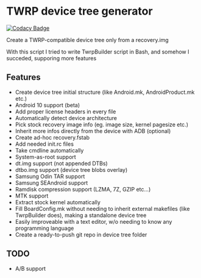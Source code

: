 # TWRP device tree generator

[![Codacy Badge](https://api.codacy.com/project/badge/Grade/69d10f044ce34de2bf7ae6ee7fe0595e)](https://app.codacy.com/manual/SebaUbuntu/TWRP-device-tree-generator?utm_source=github.com&utm_medium=referral&utm_content=SebaUbuntu/TWRP-device-tree-generator&utm_campaign=Badge_Grade_Dashboard)

Create a TWRP-compatible device tree only from a recovery.img

With this script I tried to write TwrpBuilder script in Bash, and somehow I succeded, supporing more features

## Features

-   Create device tree initial structure (like Android.mk, AndroidProduct.mk etc.)
-   Android 10 support (beta)
-   Add proper license headers in every file
-   Automatically detect device architecture
-   Pick stock recovery image info (eg. image size, kernel pagesize etc.)
-   Inherit more infos directly from the device with ADB (optional)
-   Create ad-hoc recovery.fstab
-   Add needed init.rc files
-   Take cmdline automatically
-   System-as-root support
-   dt.img support (not appended DTBs)
-   dtbo.img support (device tree blobs overlay)
-   Samsung Odin TAR support
-   Samsung SEAndroid support
-   Ramdisk compression support (LZMA, 7Z, GZIP etc...)
-   MTK support
-   Extract stock kernel automatically
-   Fill BoardConfig.mk without needing to inherit external makefiles (like TwrpBuilder does), making a standalone device tree
-   Easily improveable with a text editor, w/o needing to know any programming language
-   Create a ready-to-push git repo in device tree folder

## TODO

-   A/B support
